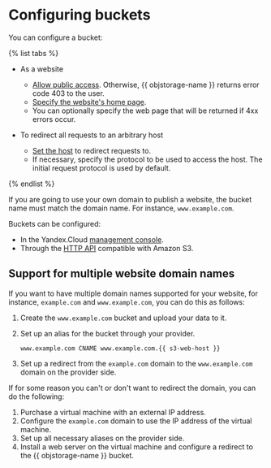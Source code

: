 # Configuring buckets

You can configure a bucket:

{% list tabs %}

- As a website
  
  - [Allow public access](../operations/buckets/bucket-availability.md). Otherwise, {{ objstorage-name }} returns error code 403 to the user.
  - [Specify the website's home page](setup.md).
  - You can optionally specify the web page that will be returned if 4xx errors occur.
  
- To redirect all requests to an arbitrary host
  
  - [Set the host](setup.md) to redirect requests to.
  - If necessary, specify the protocol to be used to access the host. The initial request protocol is used by default.
  
{% endlist %}

If you are going to use your own domain to publish a website, the bucket name must match the domain name. For instance, `www.example.com`.

Buckets can be configured:

- In the Yandex.Cloud [management console](setup.md).
- Through the [HTTP API](../s3/api-ref/hosting.md) compatible with Amazon S3.

## Support for multiple website domain names

If you want to have multiple domain names supported for your website, for instance, `example.com` and `www.example.com`, you can do this as follows:

1. Create the `www.example.com` bucket and upload your data to it.
2. Set up an alias for the bucket through your provider.

    ```
    www.example.com CNAME www.example.com.{{ s3-web-host }}
    ```
3. Set up a redirect from the `example.com` domain to the `www.example.com` domain on the provider side.

If for some reason you can't or don't want to redirect the domain, you can do the following:

1. Purchase a virtual machine with an external IP address.
2. Configure the `example.com` domain to use the IP address of the virtual machine.
3. Set up all necessary aliases on the provider side.
4. Install a web server on the virtual machine and configure a redirect to the {{ objstorage-name }} bucket.

